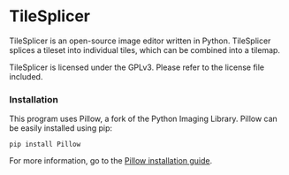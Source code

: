# TileSplicer

TileSplicer is an open-source image editor written in Python. TileSplicer splices a tileset into individual tiles, which can be combined into a tilemap.

TileSplicer is licensed under the GPLv3. Please refer to the license file included.

### Installation

This program uses Pillow, a fork of the Python Imaging Library. Pillow can be easily installed using pip:

`pip install Pillow`

For more information, go to the [Pillow installation guide](https://pillow.readthedocs.io/en/latest/installation.html).
